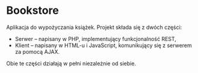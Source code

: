 # Bookstore

Aplikacja do wypożyczania książek.
Projekt składa się z dwóch części:
  * Serwer – napisany w PHP, implementujący
    funkcjonalność REST,
  * Klient – napisany w HTML-u i JavaScript,
    komunikujący się z serwerem za pomocą
    AJAX.
    
Obie te części działają w pełni niezależnie od
siebie.
